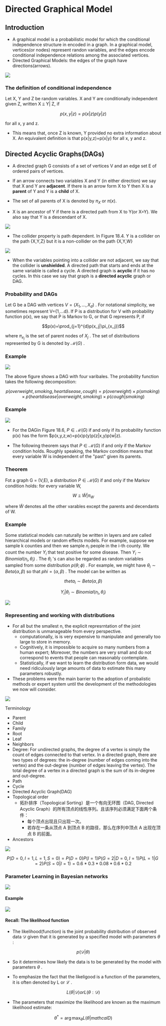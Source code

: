 # Directed Graphical Model

## Introduction
- A graphical model is a probabilistic model for which the conditional independence structure in encoded in a graph. In a graphical model, vertices(or nodes) represent randon variables, and the edges encode conditional independence relations among the associated vertices. 
- Directed Graphical Models: the edges of the graph have directions(arrows).

![](Pictures/DGM01.png)

### The definition of conditional independence

Let X, Y and Z be random variables. X and Y are conditionally independent given Z, written X ⫫ Y| Z, if

$$p(x,y|z)=p(x|z)p(y|z)$$

for all x, y and z.

- This means that, once Z is known, Y provided no extra information about X. An equivalent definition is that p(x|y,z)=p(x|y) for all x, y and z. 

## Directed Acyclic Graphs(DAGs)

- A directed graph G consists of a set of vertices V and an edge set E of ordered pairs of vertices. 

- If an arrow connects two variables X and Y (in either direction) we say that X and Y are **adjacent**. If there is an arrow form X to Y then X is a **parent** of Y and Y is a **child** of X. 
- The set of all parents of X is denoted by $\pi_X$ or $\pi(x)$.
- X is an ancestor of Y if there is a directed path from X to Y(or X=Y). We also say that Y is a descendant of X.

![](Pictures/DGM02.png)

- The collider property is path dependent. In Figure 18.4. Y is a collider on the path {X,Y,Z} but it is a non-collider on the path {X,Y,W}

![](Pictures/DGM03.png)

- When the variables pointing into a collider are not adjacent, we say that the collider is **unshielded**. A directed path that starts and ends at the same variable is called a cycle. A directed graph is **acyclic** if it has no cycles. In this case we say that graph is a **directed acyclic** graph or DAG.

### Probability and DAGs

Let G be a DAG with vertices $V=(X_1,..., X_d)$ . For notational simplicity, we sometimes represent V={1,...d}. If P is a distribution for V with probability function p(x), we say that P is Markov to G, or that G represents P, if

$$p(x)=\prod_{j=1}^{d}p(x_j|\pi_{x_j})$$

where $\pi_{x_j}$ is the set of parent nodes of $X_j$ . The set of distributions represented by G is denoted by $\mathcal{M}(G)$ .

### Example

![](Pictures/DGM04.png)

The above figure shows a DAG with four varibales. The probability function takes the following decomposition:

$$p(overweight, smoking, heart disease, cough) = p(overweight)\times p(smoking)\times p(heart disease| overweight,smoking)\times p(cough|smoking)$$

### Example

![](Pictures/DGM05.png)

- For the DAGin Figure 18.6, $P\in \mathcal{M}(G)$ if and only if its probability function p(x) has the form $p(x,y,z,w)=p(x)p(y)p(z|x,y)p(w|z).

- The following theorem says that $P\in \mathcal{M}(G)$ if and only if the Markov condition holds. Roughly speaking, the Markov condition means that every variable W is independent of the "past" given its parents.

### Theorem

Fot a graph G = (V,E), a distribution $P\in \mathcal{M}(G)$ if and only if the Markov condition holds: for every variable W,

$$W ⫫ \widetilde{W}|\pi_W$$

where $\widetilde{W}$ denotes all the other varables except the parents and decendants of W.

### Example

Some statistical models can naturally be written in layers and are called hierarchical models or random effects models. For example, suppose we sample k counties and then we sample $n_i$ people in the i-th county. We count the number $Y_i$ that test positive for some disease. Then $Y_i\sim Binomial(n_i, \theta_i)$ . The $\theta_i$ 's can also be regarded as random variables sampled from some distribution $p(\theta; \phi)$ . For example, we might have $\theta_i \sim Beta(\alpha, \beta)$ so that $phi=(\alpha, \beta)$ . The model can be written as

$$theta_i \sim Beta(\alpha, \beta)$$

$$Y_i|\theta_i \sim Binomial(n_i, \theta_i)$$

![](Pictures/DGM06.png)

### Representing and working with distributions 

- For all but the smallest n, the explicit represrntation of the joint distribution is unmanageable from every perspective.
    - computationally, is is very expensive to manipulate and generally too large to store in memory. 
    - Cognitively, it is impossible to acquire so many numbers from a human expert; Moreover, the numbers are very small and do not correspond to events that people can reasonably contemplate. 
    - Statistically, if we want to learn the distribution form data, we would need ridiculously large amounts of data to estimate this many parameters robustly. 
- These problems were the main barrier to the adoption of probalistic methods or expert system until the development of the methodologies we now will consider.

![](Pictures/DGM07.png)

Terminology
- Parent
- Child
- Family
- Root
- Leaf
- Neighbors
- Degree:
    For undirected graphs, the degree of a vertex is simply the count of edges connected to that vertex. In a directed graph, there are two types of degrees: the in-degree (number of edges coming into the vertex) and the out-degree (number of edges leaving the vertex). The total degree of a vertex in a directed graph is the sum of its in-degree and out-degree.
- Path
- Cycle
- Directed Acyclic Graph(DAG)
- Topological order
    - 拓扑排序（Topological Sorting）是一个有向无环图（DAG, Directed Acyclic Graph）的所有顶点的线性序列。且该序列必须满足下面两个条件：
        - 每个顶点出现且只出现一次。
        - 若存在一条从顶点 A 到顶点 B 的路径，那么在序列中顶点 A 出现在顶点 B 的前面。
- Ancestors

![](Pictures/DGM08.png)

$$P(D=0, I = 1, L=1, S=0) = P(D=0)P(I=1)P(G=2|D=0,I=1)P(L=1|G=2)P(S=0|I=1) = 0.6*0.3*0.08*0.6*0.2$$

### Parameter Learning in Bayesian networks

![](Pictures/DGM09.png)

#### Example

![](Pictures/DGM10.png)

#### Recall: The likelihood function

- The likelihood(function) is the joint probability distribution of observed data $\mathcal{D}$ given that it is generated by a specified model with parameters $\theta$ :

$$p( \mathcal{D} | \theta )$$

- So it determines how likely the data is to be generated by the model with parameters $\theta$ .

- To emphasize the fact that the likeligood is a function of the parameters, it is often denoted by L or $\mathcal{L}$ .

$$L(\theta | \mathcal{D}) or L(\theta : \mathcal{D} )$$

- The parameters that maximize the likelihood are known as the maximum likelihood estimate:

$$\theta^{*} = \arg \max_{\theta} L(\theta | mathcal{D})$$